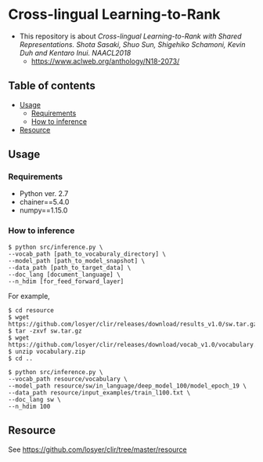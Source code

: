 # Cross-lingual Learning-to-Rank
- This repository is about *Cross-lingual Learning-to-Rank with Shared Representations. Shota Sasaki, Shuo Sun, Shigehiko Schamoni, Kevin Duh and Kentaro Inui. NAACL2018*
  - https://www.aclweb.org/anthology/N18-2073/

## Table of contents
  - [Usage](#usage)
    - [Requirements](#requirements)
    - [How to inference](#how-to-inference)
  - [Resource](#resource)


## Usage

### Requirements
- Python ver. 2.7
- chainer==5.4.0
- numpy==1.15.0

### How to inference
```
$ python src/inference.py \
--vocab_path [path_to_vocaburaly_directory] \
--model_path [path_to_model_snapshot] \
--data_path [path_to_target_data] \
--doc_lang [document_language] \
--n_hdim [for_feed_forward_layer]
```

For example,
```
$ cd resource
$ wget https://github.com/losyer/clir/releases/download/results_v1.0/sw.tar.gz
$ tar -zxvf sw.tar.gz
$ wget https://github.com/losyer/clir/releases/download/vocab_v1.0/vocabulary.zip
$ unzip vocabulary.zip
$ cd ..

$ python src/inference.py \
--vocab_path resource/vocabulary \
--model_path resource/sw/in_language/deep_model_100/model_epoch_19 \
--data_path resource/input_examples/train_l100.txt \
--doc_lang sw \
--n_hdim 100
```

## Resource
See https://github.com/losyer/clir/tree/master/resource

  

